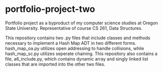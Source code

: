 # portfolio-project-two
Portfolio project as a byproduct of my computer science studies at Oregon State University. Representative of course CS 261, Data Structures.

This repository contains two .py files that include classes and methods necessary to implement a Hash Map ADT in two different forms. hash_map_oa.py utilizes open addressing to handle collisions, while hash_map_sc.py utilizes seperate chaining. This repository also contains a file, a6_include.py, which contains dynamic array and singly linked list classes that are imported into the other two files. 
